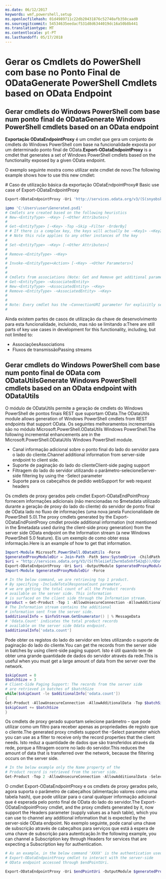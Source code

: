```yaml
---
ms.date: 06/12/2017
keywords: wmf,powershell,setup
ms.openlocfilehash: 01d4989711c22db20431876c52740afb350caad0
ms.sourcegitcommit: 54534635eedacf531d8d6344019dc16a50b8b441
ms.translationtype: MT
ms.contentlocale: pt-PT
ms.lasthandoff: 05/17/2018
---
```

# <a name="generate-powershell-cmdlets-based-on-odata-endpoint"></a><span data-ttu-id="fc527-102">Gerar os Cmdlets do PowerShell com base no Ponto Final de OData</span><span class="sxs-lookup"><span data-stu-id="fc527-102">Generate PowerShell Cmdlets based on OData Endpoint</span></span>
<a name="generate-windows-powershell-cmdlets-based-on-an-odata-endpoint"></a><span data-ttu-id="fc527-103">Gerar cmdlets do Windows PowerShell com base num ponto final de OData</span><span class="sxs-lookup"><span data-stu-id="fc527-103">Generate Windows PowerShell cmdlets based on an OData endpoint</span></span>
--------------------------------------------------------------

<span data-ttu-id="fc527-104">**Exportação ODataEndpointProxy** é um cmdlet que gera um conjunto de cmdlets do Windows PowerShell com base na funcionalidade exposta por um determinado ponto final de OData.</span><span class="sxs-lookup"><span data-stu-id="fc527-104">**Export-ODataEndpointProxy** is a cmdlet that generates a set of Windows PowerShell cmdlets based on the functionality exposed by a given OData endpoint.</span></span>

<span data-ttu-id="fc527-105">O exemplo seguinte mostra como utilizar este cmdlet de novo:</span><span class="sxs-lookup"><span data-stu-id="fc527-105">The following example shows how to use this new cmdlet:</span></span>

<span data-ttu-id="fc527-106">\# Caso de utilização básica da exportação ODataEndpointProxy</span><span class="sxs-lookup"><span data-stu-id="fc527-106">\# Basic use case of Export-ODataEndpointProxy</span></span>

```powershell
Export-ODataEndpointProxy -Uri 'http://services.odata.org/v3/(S(snyobsk1hhutkb2yulwldgf1))/odata/odata.svc' -OutputModule C:\Users\user\Generated.psd1

ipmo 'C:\Users\user\Generated.psd1'
# Cmdlets are created based on the following heuristics
# New-<EntityType> -<Key> [-<Other Attributes>]
#
# Get-<EntityType> [-<Key> -Top –Skip –Filter -OrderBy]
# # If there is a complex key, the keys will actually be -<Key1> -<Key2>…
# # Note this rule applies to any other instances of the key
#
# Set-<EntityType> -<Key> [-<Other Attributes>]
#
# Remove-<EntityType> -<Key>
#
# Invoke-<EntityType><Action> [-<Key> -<Other Parameters>]
#
#
# Cmdlets from associations (Note: Get and Remove get additional parameter sets)
# Get-<EntityType> -<AssociatedEntity>
# New-<EntityType> -<AssociatedEntity> -<Key>
# Remove-<EntityType> -<AssociatedEntity> -<Key>
#
#
# Note: Every cmdlet has the –ConnectionURI parameter for explicitly setting the URI of the endpoint. This normally uses the same address that you gave the Export-ODataEndpointProxy cmdlet, but can be overridden in this fashion for the sake of similar endpoints.
#
```

<span data-ttu-id="fc527-107">Ainda existem partes de casos de utilização da chave de desenvolvimento para esta funcionalidade, incluindo, mas não se limitando a:</span><span class="sxs-lookup"><span data-stu-id="fc527-107">There are still parts of key use cases in development for this functionality, including, but not limited to:</span></span>
-   <span data-ttu-id="fc527-108">Associações</span><span class="sxs-lookup"><span data-stu-id="fc527-108">Associations</span></span>
-   <span data-ttu-id="fc527-109">Fluxos de transmissão</span><span class="sxs-lookup"><span data-stu-id="fc527-109">Passing streams</span></span>

<a name="generate-windows-powershell-cmdlets-based-on-an-odata-endpoint-with-odatautils"></a><span data-ttu-id="fc527-110">Gerar cmdlets do Windows PowerShell com base num ponto final de OData com ODataUtils</span><span class="sxs-lookup"><span data-stu-id="fc527-110">Generate Windows PowerShell cmdlets based on an OData endpoint with ODataUtils</span></span>
------------------------------------------------------------------------------
<span data-ttu-id="fc527-111">O módulo de ODataUtils permite a geração de cmdlets do Windows PowerShell de pontos finais REST que suportam OData.</span><span class="sxs-lookup"><span data-stu-id="fc527-111">The ODataUtils module allows generation of Windows PowerShell cmdlets from REST endpoints that support OData.</span></span> <span data-ttu-id="fc527-112">Os seguintes melhoramentos incrementais são no módulo Microsoft.PowerShell.ODataUtils Windows PowerShell.</span><span class="sxs-lookup"><span data-stu-id="fc527-112">The following incremental enhancements are in the Microsoft.PowerShell.ODataUtils Windows PowerShell module.</span></span>
-   <span data-ttu-id="fc527-113">Canal informação adicional sobre o ponto final do lado do servidor para o lado do cliente.</span><span class="sxs-lookup"><span data-stu-id="fc527-113">Channel additional information from server-side endpoint to client side.</span></span>
-   <span data-ttu-id="fc527-114">Suporte de paginação do lado do cliente</span><span class="sxs-lookup"><span data-stu-id="fc527-114">Client-side paging support</span></span>
-   <span data-ttu-id="fc527-115">Filtragem do lado do servidor utilizando o parâmetro-selecione</span><span class="sxs-lookup"><span data-stu-id="fc527-115">Server-side filtering by using the -Select parameter</span></span>
-   <span data-ttu-id="fc527-116">Suporte para os cabeçalhos de pedido web</span><span class="sxs-lookup"><span data-stu-id="fc527-116">Support for web request headers</span></span>

<span data-ttu-id="fc527-117">Os cmdlets de proxy gerados pelo cmdlet Export-ODataEndPointProxy fornecem informações adicionais (não mencionadas no $metadata utilizado durante a geração de proxy do lado do cliente) do servidor de ponto final de OData lado no fluxo de informações (uma nova janela Funcionalidade de PowerShell 5.0).</span><span class="sxs-lookup"><span data-stu-id="fc527-117">The proxy cmdlets generated by the Export-ODataEndPointProxy cmdlet provide additional information (not mentioned in the $metadata used during the client-side proxy generation) from the server side OData endpoint on the Information stream (a new Windows PowerShell 5.0 feature).</span></span> <span data-ttu-id="fc527-118">Eis um exemplo de como obter essa informação.</span><span class="sxs-lookup"><span data-stu-id="fc527-118">Here is an example of how to get that information.</span></span>
```powershell
Import-Module Microsoft.PowerShell.ODataUtils -Force
$generatedProxyModuleDir = Join-Path -Path $env:SystemDrive -ChildPath 'ODataDemoProxy'
$uri = "http://services.odata.org/V3/(S(fhleiief23wrm5a5nhf542q5))/OData/OData.svc/"
Export-ODataEndpointProxy -Uri $uri -OutputModule $generatedProxyModuleDir -Force -AllowUnSecureConnection -Verbose -AllowClobber
Import-Module $generatedProxyModuleDir -Force

# In the below command, we are retrieving top 1 product.
# By specifying -IncludeTotalResponseCount parameter,
# we are getting the total count of all the Product records
# available on the server side. This information
# is surfaced on the client side through the Information stream.
$product = Get-Product -Top 1 -AllowUnsecureConnection -AllowAdditionalData -IncludeTotalResponseCount -InformationVariable infoStream
# The Information stream contains the additional
# information sent from the server side.
$additionalInfo = $infoStream.GetEnumerator() | % MessageData
# 'Odata.Count' indicates the total product records
# available on the server side Odata endpoint.
$additionalInfo['odata.count']
```

<span data-ttu-id="fc527-119">Pode obter os registos do lado do servidor em lotes utilizando o suporte de paginação do lado do cliente.</span><span class="sxs-lookup"><span data-stu-id="fc527-119">You can get the records from the server side in batches by using client-side paging support.</span></span> <span data-ttu-id="fc527-120">Isto é útil quando tem de obter uma grande quantidade de dados do servidor através da rede.</span><span class="sxs-lookup"><span data-stu-id="fc527-120">This is useful when you must get a large amount of data from the server over the network.</span></span>
```powershell
$skipCount = 0
$batchSize = 3
# Client-Side Paging Support: The records from the server side
# are retrieved in batches of $batchSize
while($skipCount -le $additionalInfo['odata.count'])
{
Get-Product -AllowUnsecureConnection -AllowAdditionalData -Top $batchSize -Skip $skipCount
$skipCount += $batchSize
}
```

<span data-ttu-id="fc527-121">Os cmdlets de proxy gerado suportam selecione parâmetro – que pode utilizar como um filtro para receber apenas as propriedades de registo que o cliente.</span><span class="sxs-lookup"><span data-stu-id="fc527-121">The generated proxy cmdlets support the –Select parameter which you can use as a filter to receive only the record properties that the client needs.</span></span> <span data-ttu-id="fc527-122">Isto reduz a quantidade de dados que são transferidos através da rede, porque a filtragem ocorre no lado do servidor.</span><span class="sxs-lookup"><span data-stu-id="fc527-122">This reduces the amount of data that is transferred over the network, because the filtering occurs on the server side.</span></span>
```powershell
# In the below example only the Name property of the
# Product record is retrieved from the server side.
Get-Product -Top 2 -AllowUnsecureConnection -AllowAdditionalData -Select Name
```

<span data-ttu-id="fc527-123">O cmdlet Export-ODataEndpointProxy e os cmdlets de proxy gerados pelo, agora suporta o parâmetro de cabeçalhos (alimentação valores como uma tabela hash), que pode utilizar para o canal qualquer informação adicional que é esperada pelo ponto final de OData do lado do servidor.</span><span class="sxs-lookup"><span data-stu-id="fc527-123">The Export-ODataEndpointProxy cmdlet, and the proxy cmdlets generated by it, now support the Headers parameter (supply values as a hash table), which you can use to channel any additional information that is expected by the server-side OData endpoint.</span></span> <span data-ttu-id="fc527-124">No exemplo seguinte, pode canal uma chave de subscrição através de cabeçalhos para serviços que está à espera de uma chave de subscrição para autenticação.</span><span class="sxs-lookup"><span data-stu-id="fc527-124">In the following example, you can channel a Subscription key through Headers for services that are expecting a Subscription key for authentication.</span></span>
```powershell
# As an example, in the below command 'XXXX' is the authentication used by the
# Export-ODataEndpointProxy cmdlet to interact with the server-side
# OData endpoint accessed through $endPointUri.

Export-ODataEndpointProxy -Uri $endPointUri -OutputModule $generatedProxyModuleDir -Force -AllowUnSecureConnection -Verbose -Headers @{'subscription-key'='XXXX'}
```
